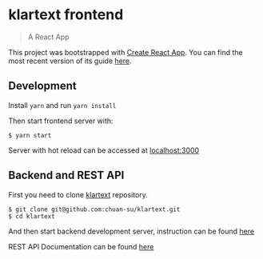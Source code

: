 # klartext frontend
> A React App

This project was bootstrapped with [Create React App](https://github.com/facebookincubator/create-react-app).
You can find the most recent version of its guide [here](https://github.com/facebookincubator/create-react-app/blob/master/packages/react-scripts/template/README.md).

## Development

Install `yarn` and run `yarn install`

Then start frontend server with:

    $ yarn start

Server with hot reload can be accessed at [localhost:3000](http://localhost:3000)

## Backend and REST API

First you need to clone [klartext](https://github.com/chuan-su/klartext) repository.

    $ git clone git@github.com:chuan-su/klartext.git
    $ cd klartext

And then start backend development server, instruction can be found [here](https://github.com/chuan-su/klartext/tree/master/frontend)

REST API Documentation can be found [here](https://github.com/chuan-su/klartext/blob/master/backend/API.md)
